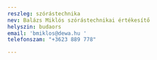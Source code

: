 ```yaml
---
reszleg: szórástechnika
nev: Balázs Miklós szórástechnikai értékesítő
helyszin: budaors
email: 'bmiklos@dewa.hu '
telefonszam: "+3623 889 778"

---
```


